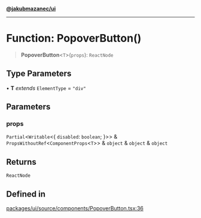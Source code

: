 [**@jakubmazanec/ui**](../README.md)

---

# Function: PopoverButton()

> **PopoverButton**\<`T`\>(`props`): `ReactNode`

## Type Parameters

• **T** _extends_ `ElementType` = `"div"`

## Parameters

### props

`Partial`\<`Writable`\<\{ `disabled`: `boolean`; \}\>\> &
`PropsWithoutRef`\<`ComponentProps`\<`T`\>\> & `object` & `object` & `object`

## Returns

`ReactNode`

## Defined in

[packages/ui/source/components/PopoverButton.tsx:36](https://github.com/jakubmazanec/tools/blob/077fa4993ebe623b1c463499cc41912353ae6eb1/packages/ui/source/components/PopoverButton.tsx#L36)
